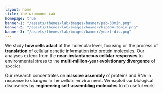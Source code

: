 ```yaml
---
layout: home
title: The Drummond Lab
homepage: true
banner-1: "/assets/themes/lab/images/banner/pab-30min.png"
banner-2: "/assets/themes/lab/images/banner/hsp104-30min.png"
banner-3: "/assets/themes/lab/images/banner/yeast-dic.png"
---
```

We study **how cells adapt** at the molecular level, focusing on the process of **translation** of cellular genetic information into protein molecules. Our analyses extend from the **near-instantaneous cellular responses** to environmental stress to the **multi-million-year evolutionary divergence** of species.

Our research concentrates on **massive assembly** of proteins and RNA in response to changes in the cellular environment. We exploit our biological discoveries by **engineering self-assembling molecules** to do useful work.

